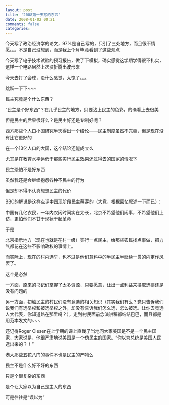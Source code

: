 ```yaml
---
layout: post
title: '2008第一天写的东西'
date: 2008-01-02 00:21
comments: false
categories: 
---
```

    

今天写了政治经济学的论文，97%是自己写的，只引了三处地方，而且很不情愿。。。不是自己没想到，而是我上个月毕竟看到了这些观点

今天写了电子技术试验的预习报告，做了下模拟，确实感觉这学期学得很不扎实，这样一个电路居然上次没折腾出波形来

今天去打了会球，没什么感觉，太饱了。。。

跳跃一下下~~~

民主究竟是个什么东西？

“民主是个好东西”？在几乎民主的地方，只要沾上民主的色彩，的确看上去很美

但是民主的后果很好么？是民主好还是专制好呢？

西方那些个人口小国研究半天得出一个结论——民主制度虽然不完善，但是现在没有比它更好的

在一个13亿人口的大国，这个结论还能成立么

尤其是在教育水平远低于那些实行民主效果还过得去的国家的情况下

民主恐怕不是好东西

虽然我还是会继续抱怨各种不民主的行为

但是却不得不认真想想民主的代价

BBC的解说是这样点评中国现阶段民主萌芽的（大意，根据回忆叙述一下而已）：

中国有几亿农民，一年内农闲时间实在太长，北京不希望他们闹事，不希望他们上访，更怕他们不甘于现状干起革命

于是

北京指示地方（现在也就是在村一级）实行一点民主，给那些农民找点事做，把力气都花在这些不影响政权的事情上。

而实际上，现在的村内选举，也不过是他们意料中的半民主半延续一贯的内定作风罢了。

这个是必然

一方面，原来的书记们掌握了太多资源，只要愿意，让出一点利益来换取选票还是没有问题的

另一方面，初触民主的村民们没有竞选的相关知识（其实我们有么？党只告诉我们说我们有选举权和被选举权之外，却没有告诉我们怎么选，怎么被选。让你去竞选人大代表，你知道路在那里吗？），走到村民面前念演讲稿都结结巴巴，而且都是用范本发文的~~~

还记得Roger Olesen在上学期的课上直截了当地问大家美国是不是一个民主国家，大家说是，他很严肃地说美国是一个伪民主的国家。“你以为总统是美国人民选出来的？！”

港大那些五花八门的事件不也是民主的产物么

民主不是什么好不好的东西

只是个很复杂的东西

是个让大家以为自己是主人的东西

可是往往是“误以为”

